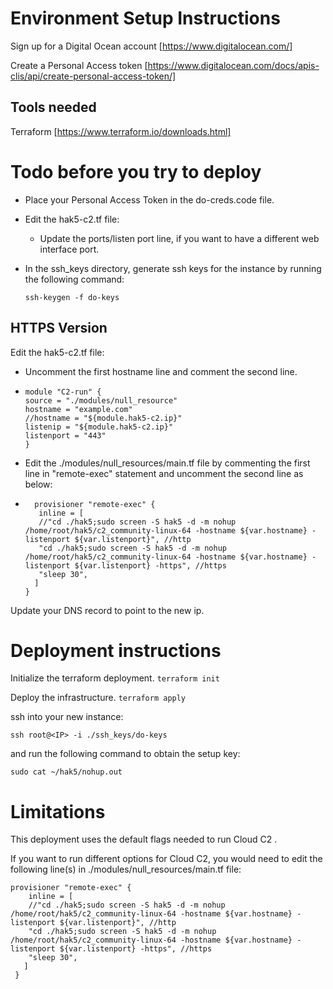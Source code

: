 # Environment Setup Instructions
Sign up for a Digital Ocean account [https://www.digitalocean.com/]

Create a Personal Access token [https://www.digitalocean.com/docs/apis-clis/api/create-personal-access-token/]


## Tools needed
Terraform [https://www.terraform.io/downloads.html]

# Todo before you try to deploy
- Place your Personal Access Token in the do-creds.code file.
- Edit the hak5-c2.tf file:
  -  Update the ports/listen port line, if you want to have a different web interface port.
- In the ssh_keys directory, generate ssh keys for the instance by running the following command:
  
    `ssh-keygen -f do-keys `

## HTTPS Version
Edit the hak5-c2.tf file:
- Uncomment the first hostname line and comment the second line.
- 
  ```
  module "C2-run" {
  source = "./modules/null_resource"
  hostname = "example.com"
  //hostname = "${module.hak5-c2.ip}"
  listenip = "${module.hak5-c2.ip}"
  listenport = "443"
  }
  ```
  
- Edit the ./modules/null_resources/main.tf file by commenting the first line in "remote-exec" statement and uncomment the second line as below:
- 
  ```
    provisioner "remote-exec" {
     inline = [
     //"cd ./hak5;sudo screen -S hak5 -d -m nohup /home/root/hak5/c2_community-linux-64 -hostname ${var.hostname} -listenport ${var.listenport}", //http
     "cd ./hak5;sudo screen -S hak5 -d -m nohup /home/root/hak5/c2_community-linux-64 -hostname ${var.hostname} -listenport ${var.listenport} -https", //https 
     "sleep 30",
    ]
  }
  ```

Update your DNS record to point to the new ip.

# Deployment instructions
Initialize the terraform deployment.
`terraform init`

Deploy the infrastructure.
`terraform apply`

ssh into your new instance:

`ssh root@<IP> -i ./ssh_keys/do-keys`

and run the following command to obtain the setup key:

`sudo cat ~/hak5/nohup.out`

# Limitations
This deployment uses the default flags needed to run Cloud C2 .

If you want to run different options for Cloud C2, you would need to edit the following line(s) in ./modules/null_resources/main.tf file:

 ```
provisioner "remote-exec" {
     inline = [
     //"cd ./hak5;sudo screen -S hak5 -d -m nohup /home/root/hak5/c2_community-linux-64 -hostname ${var.hostname} -listenport ${var.listenport}", //http
     "cd ./hak5;sudo screen -S hak5 -d -m nohup /home/root/hak5/c2_community-linux-64 -hostname ${var.hostname} -listenport ${var.listenport} -https", //https 
     "sleep 30",
    ]
  }
  ```

